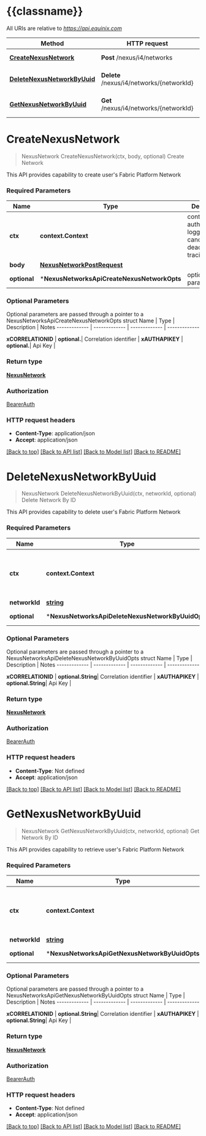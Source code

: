 # {{classname}}

All URIs are relative to *https://api.equinix.com*

Method | HTTP request | Description
------------- | ------------- | -------------
[**CreateNexusNetwork**](NexusNetworksApi.md#CreateNexusNetwork) | **Post** /nexus/i4/networks | Create Network
[**DeleteNexusNetworkByUuid**](NexusNetworksApi.md#DeleteNexusNetworkByUuid) | **Delete** /nexus/i4/networks/{networkId} | Delete Network By ID
[**GetNexusNetworkByUuid**](NexusNetworksApi.md#GetNexusNetworkByUuid) | **Get** /nexus/i4/networks/{networkId} | Get Network By ID

# **CreateNexusNetwork**
> NexusNetwork CreateNexusNetwork(ctx, body, optional)
Create Network

This API provides capability to create user's Fabric Platform Network

### Required Parameters

Name | Type | Description  | Notes
------------- | ------------- | ------------- | -------------
 **ctx** | **context.Context** | context for authentication, logging, cancellation, deadlines, tracing, etc.
  **body** | [**NexusNetworkPostRequest**](NexusNetworkPostRequest.md)|  | 
 **optional** | ***NexusNetworksApiCreateNexusNetworkOpts** | optional parameters | nil if no parameters

### Optional Parameters
Optional parameters are passed through a pointer to a NexusNetworksApiCreateNexusNetworkOpts struct
Name | Type | Description  | Notes
------------- | ------------- | ------------- | -------------

 **xCORRELATIONID** | **optional.**| Correlation identifier | 
 **xAUTHAPIKEY** | **optional.**| Api Key | 

### Return type

[**NexusNetwork**](NexusNetwork.md)

### Authorization

[BearerAuth](../README.md#BearerAuth)

### HTTP request headers

 - **Content-Type**: application/json
 - **Accept**: application/json

[[Back to top]](#) [[Back to API list]](../README.md#documentation-for-api-endpoints) [[Back to Model list]](../README.md#documentation-for-models) [[Back to README]](../README.md)

# **DeleteNexusNetworkByUuid**
> NexusNetwork DeleteNexusNetworkByUuid(ctx, networkId, optional)
Delete Network By ID

This API provides capability to delete user's Fabric Platform Network

### Required Parameters

Name | Type | Description  | Notes
------------- | ------------- | ------------- | -------------
 **ctx** | **context.Context** | context for authentication, logging, cancellation, deadlines, tracing, etc.
  **networkId** | [**string**](.md)| Network UUID | 
 **optional** | ***NexusNetworksApiDeleteNexusNetworkByUuidOpts** | optional parameters | nil if no parameters

### Optional Parameters
Optional parameters are passed through a pointer to a NexusNetworksApiDeleteNexusNetworkByUuidOpts struct
Name | Type | Description  | Notes
------------- | ------------- | ------------- | -------------

 **xCORRELATIONID** | **optional.String**| Correlation identifier | 
 **xAUTHAPIKEY** | **optional.String**| Api Key | 

### Return type

[**NexusNetwork**](NexusNetwork.md)

### Authorization

[BearerAuth](../README.md#BearerAuth)

### HTTP request headers

 - **Content-Type**: Not defined
 - **Accept**: application/json

[[Back to top]](#) [[Back to API list]](../README.md#documentation-for-api-endpoints) [[Back to Model list]](../README.md#documentation-for-models) [[Back to README]](../README.md)

# **GetNexusNetworkByUuid**
> NexusNetwork GetNexusNetworkByUuid(ctx, networkId, optional)
Get Network By ID

This API provides capability to retrieve user's Fabric Platform Network

### Required Parameters

Name | Type | Description  | Notes
------------- | ------------- | ------------- | -------------
 **ctx** | **context.Context** | context for authentication, logging, cancellation, deadlines, tracing, etc.
  **networkId** | [**string**](.md)| Network UUID | 
 **optional** | ***NexusNetworksApiGetNexusNetworkByUuidOpts** | optional parameters | nil if no parameters

### Optional Parameters
Optional parameters are passed through a pointer to a NexusNetworksApiGetNexusNetworkByUuidOpts struct
Name | Type | Description  | Notes
------------- | ------------- | ------------- | -------------

 **xCORRELATIONID** | **optional.String**| Correlation identifier | 
 **xAUTHAPIKEY** | **optional.String**| Api Key | 

### Return type

[**NexusNetwork**](NexusNetwork.md)

### Authorization

[BearerAuth](../README.md#BearerAuth)

### HTTP request headers

 - **Content-Type**: Not defined
 - **Accept**: application/json

[[Back to top]](#) [[Back to API list]](../README.md#documentation-for-api-endpoints) [[Back to Model list]](../README.md#documentation-for-models) [[Back to README]](../README.md)

